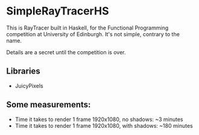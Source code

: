 # SimpleRayTracerHS

This is RayTracer built in Haskell, for the Functional Programming competition at University of Edinburgh. It's not simple, contrary to the name.

Details are a secret until the competition is over.

## Libraries

- JuicyPixels

## Some measurements:

- Time it takes to render 1 frame 1920x1080, no shadows: ~3 minutes
- Time it takes to render 1 frame 1920x1080, with shadows: ~180 minutes